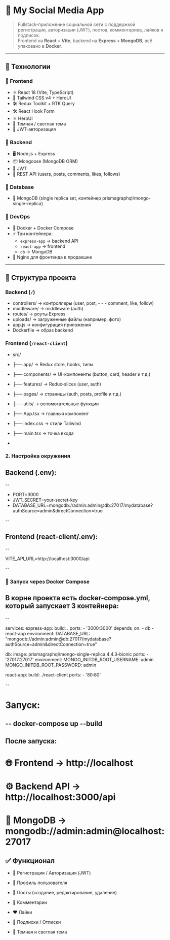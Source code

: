 # 📱 My Social Media App

> Fullstack-приложение социальной сети с поддержкой регистрации, авторизации (JWT), постов, комментариев, лайков и подписок.  
Frontend на **React + Vite**, backend на **Express + MongoDB**, всё упаковано в **Docker**.

---

## 🚀 Технологии

### 🔹 Frontend
- ⚛️ React 18 (Vite, TypeScript)
- 🎨 Tailwind CSS v4 + HeroUI
- 🛠 Redux Toolkit + RTK Query
- 🛠 React Hook Form
- ⚛️ HeroUI
- 🌙 Темная / светлая тема
- 🔐 JWT-авторизация

### 🔹 Backend
- 🖥 Node.js + Express
- 📦 Mongoose (MongoDB ORM)
- 🔑 JWT
- 📂 REST API (users, posts, comments, likes, follows)

### 🔹 Database
- 🍃 MongoDB (single replica set, контейнер prismagraphql/mongo-single-replica)

### 🔹 DevOps
- 🐳 Docker + Docker Compose
- ⚡️ Три контейнера:
  - `express-app` → backend API
  - `react-app` → frontend
  - `db` → MongoDB  
- 🔧 Nginx для фронтенда в продакшне

---

## 📂 Структура проекта

### Backend (`/`)

- controllers/ → контроллеры (user, post, - - - comment, like, follow)
- middleware/ → middleware (auth)
- routes/ → роуты Express
- uploads/ → загруженные файлы (например, фото)
- app.js → конфигурация приложения
- Dockerfile → образ backend


### Frontend (`/react-client`)

- src/
- ├── app/ → Redux store, hooks, типы
- ├── components/ → UI-компоненты (button,   card, header и т.д.)
- ├── features/ → Redux-slices (user, auth)
- ├── pages/ → страницы (auth, posts, profile и т.д.)
- ├── utils/ → вспомогательные функции
- ├── App.tsx → главный компонент
- ├── index.css → стили Tailwind
- ├── main.tsx → точка входа

-

### 2. Настройка окружения

## Backend (.env):

--

- PORT=3000
- JWT_SECRET=your-secret-key
- DATABASE_URL=mongodb://admin:admin@db:27017/mydatabase?authSource=admin&directConnection=true

--

## Frontend (react-client/.env):

--

VITE_API_URL=http://localhost:3000/api

--

### 🐳 Запуск через Docker Compose

## В корне проекта есть docker-compose.yml, который запускает 3 контейнера:

--

services:
  express-app:
    build: .
    ports:
      - '3000:3000'
    depends_on:
      - db
      - react-app
    environment:
      DATABASE_URL: "mongodb://admin:admin@db:27017/mydatabase?authSource=admin&directConnection=true"

  db:
    image: prismagraphql/mongo-single-replica:4.4.3-bionic
    ports:
      - '27017:27017'
    environment: 
      MONGO_INITDB_ROOT_USERNAME: admin
      MONGO_INITDB_ROOT_PASSWORD: admin

  react-app:
    build: ./react-client
    ports: 
      - '80:80'

--

# Запуск:

--
docker-compose up --build
--

## После запуска:

# 🌐 Frontend → http://localhost

# ⚙️ Backend API → http://localhost:3000/api

# 🍃 MongoDB → mongodb://admin:admin@localhost:27017

## ✅ Функционал

- 🔐 Регистрация / Авторизация (JWT)

- 👤 Профиль пользователя

- 📝 Посты (создание, редактирование, удаление)

- 💬 Комментарии

- ❤️ Лайки

- 👥 Подписки / Отписки

- 🌙 Темная и светлая тема
